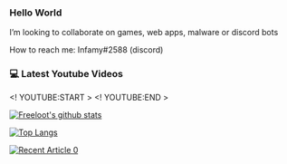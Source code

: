 ### Hello World

I’m looking to collaborate on games, web apps, malware or discord bots

How to reach me: Infamy#2588 (discord)

### 💻 Latest Youtube Videos
<! YOUTUBE:START >
<! YOUTUBE:END >

[youtube]: https://www.youtube.com/channel/UCvhLFK4XnPRTxZ8CGOUIosA


[![Freeloot's github stats](https://github-readme-stats.vercel.app/api?username=freeloot&count_private=true&show_icons=true&theme=radical&hide_rank=false)](https://github.com/anuraghazra/github-readme-stats)

[![Top Langs](https://github-readme-stats.vercel.app/api/top-langs/?username=freeloot)](https://github.com/anuraghazra/github-readme-stats)

<a target="_blank" href="https://github-readme-medium-recent-article.vercel.app/medium/@freeloot/0"><img src="https://github-readme-medium-recent-article.vercel.app/medium/@khuyentran1476/0" alt="Recent Article 0">
